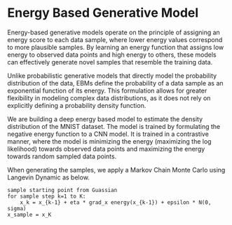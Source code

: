 Energy Based Generative Model
=============================
Energy-based generative models operate on the principle of assigning an energy score to each data sample, 
where lower energy values correspond to more plausible samples. By learning an energy function that assigns low energy 
to observed data points and high energy to others, these models can effectively generate novel samples that resemble 
the training data.

Unlike probabilistic generative models that directly model the probability distribution of the data, EBMs define the 
probability of a data sample as an exponential function of its energy. This formulation allows for greater flexibility 
in modeling complex data distributions, as it does not rely on explicitly defining a probability density function.

We are building a deep energy based model to estimate the density distribution of the MNIST dataset. The model is trained
by formulating the negative energy function to a CNN model. It is trained in a contrastive manner, where the model is 
minimizing the energy (maximizing the log likelihood) towards observed data points and maximizing the energy towards 
random sampled data points. 

When generating the samples, we apply a Markov Chain Monte Carlo using Langevin Dynamic as below.

```commandline
sample starting point from Guassian
for sample step k=1 to K:
    x_k = x_{k-1} + eta * grad_x energy(x_{k-1}) + epsilon * N(0, sigma)
x_sample = x_K
```
